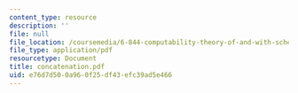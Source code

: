 ```yaml
---
content_type: resource
description: ''
file: null
file_location: /coursemedia/6-844-computability-theory-of-and-with-scheme-spring-2003/e76d7d500a960f25df43efc39ad5e466_concatenation.pdf
file_type: application/pdf
resourcetype: Document
title: concatenation.pdf
uid: e76d7d50-0a96-0f25-df43-efc39ad5e466
---
```

